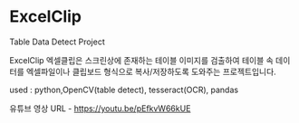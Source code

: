 # ExcelClip
Table Data Detect Project

ExcelClip 엑셀클립은 스크린상에 존재하는 테이블 이미지를 검출하여
테이블 속 데이터를 엑셀파일이나 클립보드 형식으로 복사/저장하도록 도와주는 프로젝트입니다. 

used : python,OpenCV(table detect), tesseract(OCR), pandas

유튜브 영상 URL - https://youtu.be/pEfkvW66kUE
